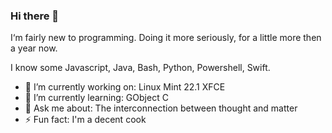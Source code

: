### Hi there 👋

I‘m fairly new to programming. Doing it more seriously, for a little more then a year now.

I know some Javascript, Java, Bash, Python, Powershell, Swift.

- 🔭 I’m currently working on: Linux Mint 22.1 XFCE
- 🌱 I’m currently learning: GObject C
- 💬 Ask me about: The interconnection between thought and matter
- ⚡ Fun fact: I'm a decent cook
